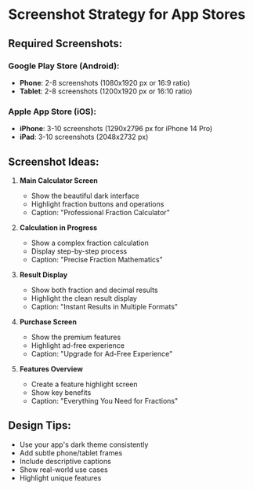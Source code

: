 # Screenshot Strategy for App Stores

## Required Screenshots:

### Google Play Store (Android):
- **Phone**: 2-8 screenshots (1080x1920 px or 16:9 ratio)
- **Tablet**: 2-8 screenshots (1200x1920 px or 16:10 ratio)

### Apple App Store (iOS):
- **iPhone**: 3-10 screenshots (1290x2796 px for iPhone 14 Pro)
- **iPad**: 3-10 screenshots (2048x2732 px)

## Screenshot Ideas:

1. **Main Calculator Screen**
   - Show the beautiful dark interface
   - Highlight fraction buttons and operations
   - Caption: "Professional Fraction Calculator"

2. **Calculation in Progress**
   - Show a complex fraction calculation
   - Display step-by-step process
   - Caption: "Precise Fraction Mathematics"

3. **Result Display**
   - Show both fraction and decimal results
   - Highlight the clean result display
   - Caption: "Instant Results in Multiple Formats"

4. **Purchase Screen**
   - Show the premium features
   - Highlight ad-free experience
   - Caption: "Upgrade for Ad-Free Experience"

5. **Features Overview**
   - Create a feature highlight screen
   - Show key benefits
   - Caption: "Everything You Need for Fractions"

## Design Tips:
- Use your app's dark theme consistently
- Add subtle phone/tablet frames
- Include descriptive captions
- Show real-world use cases
- Highlight unique features